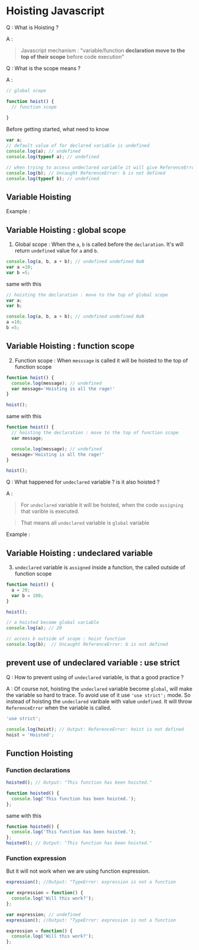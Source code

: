 # Hoisting Javascript


Q : What is Hoisting ?

A :

> Javascript mechanism : "variable/function **declaration move to the top of their scope** before code execution"


Q : What is the scope means ?

A :

```js
// global scope

function hoist() {
  // function scope
  
}
```

Before getting started, what need to know

```js
var a;
// default value of for declared variable is undefined
console.log(a); // undefined
console.log(typeof a); // undefined

// when trying to access undeclared variable it will give ReferenceError
console.log(b); // Uncaught ReferenceError: b is not defined
console.log(typeof b); // undefined
```

## Variable Hoisting


Example :

## Variable Hoisting : global scope

1. Global scope : When the `a`, `b` is called before the `declaration`. It's will return `undefined` value for `a` and `b`.

```js
console.log(a, b, a + b); // undefined undefined NaN
var a =10;
var b =5;
```

same with this

```js
// hoisting the declaration : move to the top of global scope
var a;
var b;

console.log(a, b, a + b); // undefined undefined NaN
a =10;
b =5;
```

## Variable Hoisting : function scope

2. Function scope : When `messsage` is called it will be hoisted to the top of function scope

```js
function hoist() {
  console.log(message); // undefined
  var message='Hoisting is all the rage!'
}

hoist();
```

same with this

```js
function hoist() {
  // hoisting the declaration : move to the top of function scope
  var message;

  console.log(message); // undefined
  message='Hoisting is all the rage!'
}

hoist();
```


Q : What happened for `undeclared` variable ? is it also hoisted ?

A :

> For `undeclared` variable it will be hoisted, when the code `assigning` that varible is executed.

> That means all `undeclared` variable is `global` variable

Example :

## Variable Hoisting : undeclared variable

3. `undeclared` variable is `assigned` inside a function, the called outside of function scope

```js
function hoist() {
  a = 20;
  var b = 100;
}

hoist();

// a hoisted become global variable
console.log(a); // 20

// access b outside of scope : hoist function
console.log(b);  // Uncaught ReferenceError: b is not defined
```

## prevent use of undeclared variable : use strict

Q : How to prevent using of `undeclared` variable, is that a good practice ?

A : Of course not, hoisting the `undeclared` variable become `global`, will make the variable so hard to trace. To avoid use of it use `'use strict';` mode. So instead of hoisting the `undeclared` varibale with value `undefined`. It will throw `ReferenceError` when the variable is called.

```js
'use strict';

console.log(hoist); // Output: ReferenceError: hoist is not defined
hoist = 'Hoisted'; 
```

## Function Hoisting

### Function declarations

```js
hoisted(); // Output: "This function has been hoisted."

function hoisted() {
  console.log('This function has been hoisted.');
};
```

same with this 


```js
function hoisted() {
  console.log('This function has been hoisted.');
};
hoisted(); // Output: "This function has been hoisted."
```

### Function expression

But it will not work when we are using function expression.

```js
expression(); //Output: "TypeError: expression is not a function

var expression = function() {
  console.log('Will this work?');
};
```

```js
var expression; // undefined
expression(); //Output: "TypeError: expression is not a function

expression = function() {
  console.log('Will this work?');
};
```

